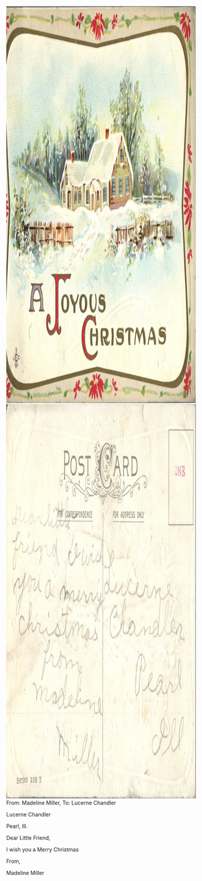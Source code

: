 <html><body><img class="alignnone size-full wp-image-1374" src="/wp-content/uploads/2014/06/postcard-2014-20140613_17105247_0604.jpg" alt="postcard-2014-20140613_17105247_0604" width="1514" height="1053"> <img class="alignnone size-full wp-image-1375" src="/wp-content/uploads/2014/06/postcard-2014-20140613_17105971_0605.jpg" alt="postcard-2014-20140613_17105971_0605" width="1548" height="1046">From: Madeline Miller, To: Lucerne Chandler



Lucerne Chandler

Pearl, Ill.



Dear Little Friend,

I wish you a Merry Christmas

From,

Madeline Miller</body></html>